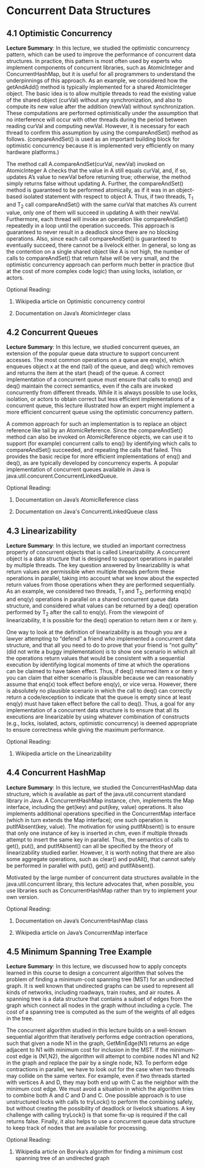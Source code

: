 # Concurrent Data Structures
## 4.1 Optimistic Concurrency
**Lecture Summary**: In this lecture, we studied the optimistic concurrency pattern, which can be used to improve the performance of concurrent data structures. In practice, this pattern is most often used by experts who implement components of concurrent libraries, such as AtomicInteger and ConcurrentHashMap, but it is useful for all programmers to understand the underpinnings of this approach. As an example, we considered how the getAndAdd() method is typically implemented for a shared AtomicInteger object. The basic idea is to allow multiple threads to read the existing value of the shared object (curVal) without any synchronization, and also to compute its new value after the addition (newVal) without synchronization. These computations are performed optimistically under the assumption that no interference will occur with other threads during the period between reading curVal and computing newVal. However, it is necessary for each thread to confirm this assumption by using the compareAndSet() method as follows. (compareAndSet() is used as an important building block for optimistic concurrency because it is implemented very efficiently on many hardware platforms.)

The method call A.compareAndSet(curVal, newVal) invoked on AtomicInteger A checks that the value in A still equals curVal, and, if so, updates A’s value to newVal before returning true; otherwise, the method simply returns false without updating A. Further, the compareAndSet() method is guaranteed to be performed atomically, as if it was in an object-based isolated statement with respect to object A. Thus, if two threads, T<sub>1</sub> and T<sub>2</sub> call compareAndSet() with the same curVal that matches A’s current value, only one of them will succeed in updating A with their newVal. Furthermore, each thread will invoke an operation like compareAndSet() repeatedly in a loop until the operation succeeds. This approach is guaranteed to never result in a deadlock since there are no blocking operations. Also, since each call compareAndSet() is guaranteed to eventually succeed, there cannot be a livelock either. In general, so long as the contention on a single shared object like A is not high, the number of calls to compareAndSet() that return false will be very small, and the optimistic concurrency approach can perform much better in practice (but at the cost of more complex code logic) than using locks, isolation, or actors.

Optional Reading:
1. Wikipedia article on Optimistic concurrency control

2. Documentation on Java’s AtomicInteger class

## 4.2 Concurrent Queues
**Lecture Summary**: In this lecture, we studied concurrent queues, an extension of the popular queue data structure to support concurrent accesses. The most common operations on a queue are enq(x), which enqueues object x at the end (tail) of the queue, and deq() which removes and returns the item at the start (head) of the queue. A correct implementation of a concurrent queue must ensure that calls to enq() and deq() maintain the correct semantics, even if the calls are invoked concurrently from different threads. While it is always possible to use locks, isolation, or actors to obtain correct but less efficient implementations of a concurrent queue, this lecture illustrated how an expert might implement a more efficient concurrent queue using the optimistic concurrency pattern.

A common approach for such an implementation is to replace an object reference like tail by an AtomicReference. Since the compareAndSet() method can also be invoked on AtomicReference objects, we can use it to support (for example) concurrent calls to enq() by identifying which calls to compareAndSet() succeeded, and repeating the calls that failed. This provides the basic recipe for more efficient implementations of enq() and deq(), as are typically developed by concurrency experts. A popular implementation of concurrent queues available in Java is java.util.concurent.ConcurrentLinkedQueue.

Optional Reading:
1. Documentation on Java’s AtomicReference class

2. Documentation on Java's ConcurrentLinkedQueue class

## 4.3 Linearizability
**Lecture Summary**: In this lecture, we studied an important correctness property of concurrent objects that is called Linearizability. A concurrent object is a data structure that is designed to support operations in parallel by multiple threads. The key question answered by linearizability is what return values are permissible when multiple threads perform these operations in parallel, taking into account what we know about the expected return values from those operations when they are performed sequentially. As an example, we considered two threads, T<sub>1</sub> and T<sub>2</sub>, performing enq(x) and enq(y) operations in parallel on a shared concurrent queue data structure, and considered what values can be returned by a deq() operation performed by T<sub>2</sub> after the call to enq(y). From the viewpoint of linearizability, it is possible for the deq() operation to return item x or item y.

One way to look at the definition of linearizability is as though you are a lawyer attempting to “defend” a friend who implemented a concurrent data structure, and that all you need to do to prove that your friend is “not guilty” (did not write a buggy implementation) is to show one scenario in which all the operations return values that would be consistent with a sequential execution by identifying logical moments of time at which the operations can be claimed to have taken effect. Thus, if deq() returned item x or item y you can claim that either scenario is plausible because we can reasonably assume that enq(x) took effect before enq(y), or vice versa. However, there is absolutely no plausible scenario in which the call to deq() can correctly return a code/exception to indicate that the queue is empty since at least enq(y) must have taken effect before the call to deq(). Thus, a goal for any implementation of a concurrent data structure is to ensure that all its executions are linearizable by using whatever combination of constructs (e.g., locks, isolated, actors, optimistic concurrency) is deemed appropriate to ensure correctness while giving the maximum performance.

Optional Reading:
1. Wikipedia article on the Linearizability

## 4.4 Concurrent HashMap
**Lecture Summary**: In this lecture, we studied the ConcurrentHashMap data structure, which is available as part of the java.util.concurrent standard library in Java. A ConcurrentHashMap instance, chm, implements the Map interface, including the get(key) and put(key, value) operations. It also implements additional operations specified in the ConcurrentMap interface (which in turn extends the Map interface); one such operation is putIfAbsent(key, value). The motivation for using putIfAbsent() is to ensure that only one instance of key is inserted in chm, even if multiple threads attempt to insert the same key in parallel. Thus, the semantics of calls to get(), put(), and putIfAbsent() can all be specified by the theory of linearizability studied earlier. However, it is worth noting that there are also some aggregate operations, such as clear() and putAll(), that cannot safely be performed in parallel with put(), get() and putIfAbsent().

Motivated by the large number of concurrent data structures available in the java.util.concurrent library, this lecture advocates that, when possible, you use libraries such as ConcurrentHashMap rather than try to implement your own version.

Optional Reading:
1. Documentation on Java’s ConcurrentHashMap class

2. Wikipedia article on Java’s ConcurrentMap interface

## 4.5 Minimum Spanning Tree Example
**Lecture Summary**: In this lecture, we discussed how to apply concepts learned in this course to design a concurrent algorithm that solves the problem of finding a minimum-cost spanning tree (MST) for an undirected graph. It is well known that undirected graphs can be used to represent all kinds of networks, including roadways, train routes, and air routes. A spanning tree is a data structure that contains a subset of edges from the graph which connect all nodes in the graph without including a cycle. The cost of a spanning tree is computed as the sum of the weights of all edges in the tree.

The concurrent algorithm studied in this lecture builds on a well-known sequential algorithm that iteratively performs edge contraction operations, such that given a node N1 in the graph, GetMinEdge(N1) returns an edge adjacent to N1 with minimum cost for inclusion in the MST. If the minimum-cost edge is (N1,N2), the algorithm will attempt to combine nodes N1 and N2 in the graph and replace the pair by a single node, N3. To perform edge contractions in parallel, we have to look out for the case when two threads may collide on the same vertex. For example, even if two threads started with vertices A and D, they may both end up with C as the neighbor with the minimum cost edge. We must avoid a situation in which the algorithm tries to combine both A and C and D and C. One possible approach is to use unstructured locks with calls to tryLock() to perform the combining safely, but without creating the possibility of deadlock or livelock situations. A key challenge with calling tryLock() is that some fix-up is required if the call returns false. Finally, it also helps to use a concurrent queue data structure to keep track of nodes that are available for processing.

Optional Reading:
1. Wikipedia article on Borvka’s algorithm for finding a minimum cost spanning tree of an undirected graph

